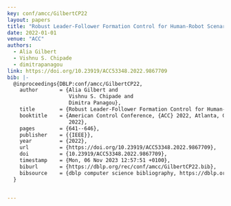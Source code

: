 ```yaml
---
key: conf/amcc/GilbertCP22
layout: papers
title: "Robust Leader-Follower Formation Control for Human-Robot Scenarios."
date: 2022-01-01
venue: "ACC"
authors:
  - Alia Gilbert
  - Vishnu S. Chipade
  - dimitrapanagou
link: https://doi.org/10.23919/ACC53348.2022.9867709
bib: |-
  @inproceedings{DBLP:conf/amcc/GilbertCP22,
    author       = {Alia Gilbert and
                    Vishnu S. Chipade and
                    Dimitra Panagou},
    title        = {Robust Leader-Follower Formation Control for Human-Robot Scenarios},
    booktitle    = {American Control Conference, {ACC} 2022, Atlanta, GA, USA, June 8-10,
                    2022},
    pages        = {641--646},
    publisher    = {{IEEE}},
    year         = {2022},
    url          = {https://doi.org/10.23919/ACC53348.2022.9867709},
    doi          = {10.23919/ACC53348.2022.9867709},
    timestamp    = {Mon, 06 Nov 2023 12:57:51 +0100},
    biburl       = {https://dblp.org/rec/conf/amcc/GilbertCP22.bib},
    bibsource    = {dblp computer science bibliography, https://dblp.org}
  }


---
```

